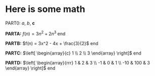 # Here is some math

PART0: $a$, $b$, $\mathbf{c}$

**PARTA:** $f(n) = 3n^2 + 2n^3$ end

**PARTB:** $f(n) = 3x^2 - 4x + \frac{3}{2}$ end

**PARTC:** $\left[ \begin{array}{c} 1 \\ 2 \\ 3 \end{array} \right]$ end

**PARTD:** $\left[ \begin{array}{rrr} 1 & 2 & 3 \\ -1 & 0 & 1 \\ -10 & 100 & 3 \end{array} \right]$ end

